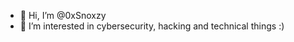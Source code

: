 - 👋 Hi, I’m @0xSnoxzy
- 👀 I’m interested in cybersecurity, hacking and technical things :)

<!---
0xSnoxzy/0xSnoxzy is a ✨ special ✨ repository because its `README.md` (this file) appears on your GitHub profile.
You can click the Preview link to take a look at your changes.
--->
